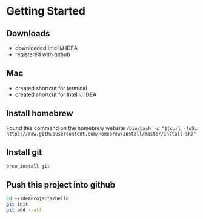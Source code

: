 # Getting Started

## Downloads
- downloaded IntelliJ IDEA
- registered with github

## Mac
- created shortcut for terminal
- created shortcut for IntelliJ IDEA

## Install homebrew
Found this command on the homebrew website
`/bin/bash -c "$(curl -fsSL https://raw.githubusercontent.com/Homebrew/install/master/install.sh)"`

## Install git
`brew install git`

## Push this project into github
```bash
cd ~/IdeaProjects/hello
git init
git add --all

```